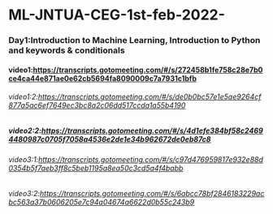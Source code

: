 # ML-JNTUA-CEG-1st-feb-2022-
### Day1:Introduction to Machine Learning, Introduction to Python and keywords & conditionals
#### video1:https://transcripts.gotomeeting.com/#/s/272458b1fe758c28e7b0ce4ca44e871ae0e62cb5694fa8090009c7a7931c1bfb
###### video1:2:https://transcripts.gotomeeting.com/#/s/de0b0bc57e1e5ae9264cf877a5ac6ef7649ec3bc8a2c06dd517ccda1a55b4190
##### video2:2:https://transcripts.gotomeeting.com/#/s/4d1efe384bf58c24694480987c0705f7058a4536e2de1e34b962672de0eb87c8
###### video3:1:https://transcripts.gotomeeting.com/#/s/c97d476959817e932e88d0354b5f7aeb3ff8c5beb1195a8ea50c3cd5a4f4babb
###### video3:2:https://transcripts.gotomeeting.com/#/s/6abcc78bf2846183229acbc563a37b0606205e7c94a04674a6622d0b55c243b9
